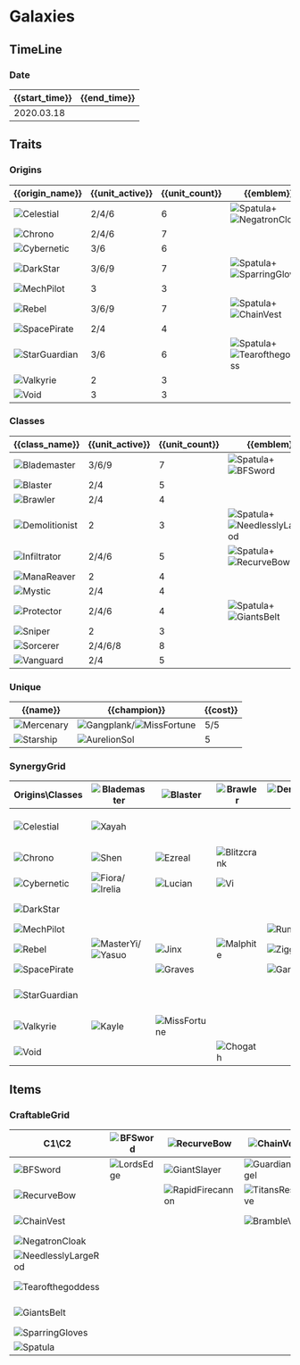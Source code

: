 # Galaxies

## TimeLine
### Date
| {{start_time}} | {{end_time}} |
| -              | -            |
| 2020.03.18     |              |

## Traits
### Origins
| {{origin_name}}                                          | {{unit_active}} | {{unit_count}} | {{emblem}}                                                                                                    | {{desc}} |
| -                                                        | -               | -              | -                                                                                                             | -        |
| ![Celestial](../tfttraits/icon/set3/Celestial.png)       | 2/4/6           | 6              | ![Spatula](../tftitems/icon/set3/Spatula.png)+![NegatronCloak](../tftitems/icon/set3/NegatronCloak.png)       |          |
| ![Chrono](../tfttraits/icon/set3/Chrono.png)             | 2/4/6           | 7              |                                                                                                               |          |
| ![Cybernetic](../tfttraits/icon/set3/Cybernetic.png)     | 3/6             | 6              |                                                                                                               |          |
| ![DarkStar](../tfttraits/icon/set3/Darkstar.png)         | 3/6/9           | 7              | ![Spatula](../tftitems/icon/set3/Spatula.png)+![SparringGloves](../tftitems/icon/set3/SparringGloves.png)     |          |
| ![MechPilot](../tfttraits/icon/set3/MechPilot.png)       | 3               | 3              |                                                                                                               |          |
| ![Rebel](../tfttraits/icon/set3/RebelMedal.png)          | 3/6/9           | 7              | ![Spatula](../tftitems/icon/set3/Spatula.png)+![ChainVest](../tftitems/icon/set3/ChainVest.png)               |          |
| ![SpacePirate](../tfttraits/icon/set3/SpacePirate.png)   | 2/4             | 4              |                                                                                                               |          |
| ![StarGuardian](../tfttraits/icon/set3/Starguardian.png) | 3/6             | 6              | ![Spatula](../tftitems/icon/set3/Spatula.png)+![Tearofthegoddess](../tftitems/icon/set3/Tearofthegoddess.png) |          |
| ![Valkyrie](../tfttraits/icon/set3/Valkyrie.png)         | 2               | 3              |                                                                                                               |          |
| ![Void](../tfttraits/icon/set3/Void.png)                 | 3               | 3              |                                                                                                               |          |

### Classes
| {{class_name}}                                                  | {{unit_active}} | {{unit_count}} | {{emblem}}                                                                                                        | {{desc}} |
| -                                                               | -               | -              | -                                                                                                                 | -        |
| ![Blademaster](../tfttraits/icon/set3/BladeoftheRuinedKing.png) | 3/6/9           | 7              | ![Spatula](../tftitems/icon/set3/Spatula.png)+![BFSword](../tftitems/icon/set3/BFSword.png)                       |          |
| ![Blaster](../tfttraits/icon/set3/Blaster.png)                  | 2/4             | 5              |                                                                                                                   |          |
| ![Brawler](../tfttraits/icon/set3/Brawler.png)                  | 2/4             | 4              |                                                                                                                   |          |
| ![Demolitionist](../tfttraits/icon/set3/Demolitionist.png)      | 2               | 3              | ![Spatula](../tftitems/icon/set3/Spatula.png)+![NeedlesslyLargeRod](../tftitems/icon/set3/NeedlesslyLargeRod.png) |          |
| ![Infiltrator](../tfttraits/icon/set3/Infiltrator.png)          | 2/4/6           | 5              | ![Spatula](../tftitems/icon/set3/Spatula.png)+![RecurveBow](../tftitems/icon/set3/RecurveBow.png)                 |          |
| ![ManaReaver](../tfttraits/icon/set3/ManaReaver.png)            | 2               | 4              |                                                                                                                   |          |
| ![Mystic](../tfttraits/icon/set3/Mystic.png)                    | 2/4             | 4              |                                                                                                                   |          |
| ![Protector](../tfttraits/icon/set3/Protector.png)              | 2/4/6           | 4              | ![Spatula](../tftitems/icon/set3/Spatula.png)+![GiantsBelt](../tftitems/icon/set3/GiantsBelt.png)                 |          |
| ![Sniper](../tfttraits/icon/set3/Sniper.png)                    | 2               | 3              |                                                                                                                   |          |
| ![Sorcerer](../tfttraits/icon/set3/Sorcerer.png)                | 2/4/6/8         | 8              |                                                                                                                   |          |
| ![Vanguard](../tfttraits/icon/set3/Vanguard.png)                | 2/4             | 5              |                                                                                                                   |          |

### Unique
| {{name}}                                           | {{champion}}                                                                                                    | {{cost}} |
| -                                                  | -                                                                                                               | -        |
| ![Mercenary](../tfttraits/icon/set3/Mercenary.png) | ![Gangplank](../tftchampions/icon/set3/Gangplank.png)/![MissFortune](../tftchampions/icon/set3/MissFortune.png) | 5/5      |
| ![Starship](../tfttraits/icon/set3/Starship.png)   | ![AurelionSol](../tftchampions/icon/set3/AurelionSol.png)                                                       | 5        |

### SynergyGrid
| Origins\Classes                                          | ![Blademaster](../tfttraits/icon/set3/BladeoftheRuinedKing.png)                                   | ![Blaster](../tfttraits/icon/set3/Blaster.png)            | ![Brawler](../tfttraits/icon/set3/Brawler.png)          | ![Demolitionist](../tfttraits/icon/set3/Demolitionist.png) | ![Infiltrator](../tfttraits/icon/set3/Infiltrator.png) | ![ManaReaver](../tfttraits/icon/set3/ManaReaver.png) | ![Mystic](../tfttraits/icon/set3/Mystic.png)    | ![Protector](../tfttraits/icon/set3/Protector.png)                                              | ![Sniper](../tfttraits/icon/set3/Sniper.png)      | ![Sorcerer](../tfttraits/icon/set3/Sorcerer.png)                                                                                      | ![Vanguard](../tfttraits/icon/set3/Vanguard.png)          |
| -                                                        | -                                                                                                 | -                                                         | -                                                       | -                                                          | -                                                      | -                                                    | -                                               | -                                                                                               | -                                                 | -                                                                                                                                     | -                                                         |
| ![Celestial](../tfttraits/icon/set3/Celestial.png)       | ![Xayah](../tftchampions/icon/set3/Xayah.png)                                                     |                                                           |                                                         |                                                            |                                                        | ![Kassadin](../tftchampions/icon/set3/Kassadin.png)  | ![Lulu](../tftchampions/icon/set3/Lulu.png)     | ![Rakan](../tftchampions/icon/set3/Rakan.png)/![XinZhao](../tftchampions/icon/set3/XinZhao.png) | ![Ashe](../tftchampions/icon/set3/Ashe.png)       |                                                                                                                                       |                                                           |
| ![Chrono](../tfttraits/icon/set3/Chrono.png)             | ![Shen](../tftchampions/icon/set3/Shen.png)                                                       | ![Ezreal](../tftchampions/icon/set3/Ezreal.png)           | ![Blitzcrank](../tftchampions/icon/set3/Blitzcrank.png) |                                                            |                                                        | ![Thresh](../tftchampions/icon/set3/Thresh.png)      |                                                 |                                                                                                 | ![Caitlyn](../tftchampions/icon/set3/Caitlyn.png) | ![TwistedFate](../tftchampions/icon/set3/TwistedFate.png)                                                                             | ![MonkeyKing](../tftchampions/icon/set3/MonkeyKing.png)   |
| ![Cybernetic](../tfttraits/icon/set3/Cybernetic.png)     | ![Fiora](../tftchampions/icon/set3/Fiora.png)/![Irelia](../tftchampions/icon/set3/Irelia.png)     | ![Lucian](../tftchampions/icon/set3/Lucian.png)           | ![Vi](../tftchampions/icon/set3/Vi.png)                 |                                                            | ![Ekko](../tftchampions/icon/set3/Ekko.png)            | ![Irelia](../tftchampions/icon/set3/Irelia.png)      |                                                 |                                                                                                 |                                                   |                                                                                                                                       | ![Leona](../tftchampions/icon/set3/Leona.png)             |
| ![DarkStar](../tfttraits/icon/set3/Darkstar.png)         |                                                                                                   |                                                           |                                                         |                                                            | ![Shaco](../tftchampions/icon/set3/Shaco.png)          |                                                      | ![Karma](../tftchampions/icon/set3/Karma.png)   | ![JarvanIV](../tftchampions/icon/set3/JarvanIV.png)                                             | ![Jhin](../tftchampions/icon/set3/Jhin.png)       | ![Lux](../tftchampions/icon/set3/Lux.png)/![Xerath](../tftchampions/icon/set3/Xerath.png)                                             | ![Mordekaiser](../tftchampions/icon/set3/Mordekaiser.png) |
| ![MechPilot](../tfttraits/icon/set3/MechPilot.png)       |                                                                                                   |                                                           |                                                         | ![Rumble](../tftchampions/icon/set3/Rumble.png)            | ![Fizz](../tftchampions/icon/set3/Fizz.png)            |                                                      |                                                 |                                                                                                 |                                                   | ![Annie](../tftchampions/icon/set3/Annie.png)                                                                                         |                                                           |
| ![Rebel](../tfttraits/icon/set3/RebelMedal.png)          | ![MasterYi](../tftchampions/icon/set3/MasterYi.png)/![Yasuo](../tftchampions/icon/set3/Yasuo.png) | ![Jinx](../tftchampions/icon/set3/Jinx.png)               | ![Malphite](../tftchampions/icon/set3/Malphite.png)     | ![Ziggs](../tftchampions/icon/set3/Ziggs.png)              |                                                        |                                                      | ![Sona](../tftchampions/icon/set3/Sona.png)     |                                                                                                 |                                                   |                                                                                                                                       |                                                           |
| ![SpacePirate](../tfttraits/icon/set3/SpacePirate.png)   |                                                                                                   | ![Graves](../tftchampions/icon/set3/Graves.png)           |                                                         | ![Gangplank](../tftchampions/icon/set3/Gangplank.png)      |                                                        | ![Darius](../tftchampions/icon/set3/Darius.png)      |                                                 |                                                                                                 |                                                   |                                                                                                                                       | ![Jayce](../tftchampions/icon/set3/Jayce.png)             |
| ![StarGuardian](../tfttraits/icon/set3/Starguardian.png) |                                                                                                   |                                                           |                                                         |                                                            |                                                        |                                                      | ![Soraka](../tftchampions/icon/set3/Soraka.png) | ![Neeko](../tftchampions/icon/set3/Neeko.png)                                                   |                                                   | ![Ahri](../tftchampions/icon/set3/Ahri.png)/![Syndra](../tftchampions/icon/set3/Syndra.png)/![Zoe](../tftchampions/icon/set3/Zoe.png) | ![Poppy](../tftchampions/icon/set3/Poppy.png)             |
| ![Valkyrie](../tfttraits/icon/set3/Valkyrie.png)         | ![Kayle](../tftchampions/icon/set3/Kayle.png)                                                     | ![MissFortune](../tftchampions/icon/set3/MissFortune.png) |                                                         |                                                            | ![Kaisa](../tftchampions/icon/set3/Kaisa.png)          |                                                      |                                                 |                                                                                                 |                                                   |                                                                                                                                       |                                                           |
| ![Void](../tfttraits/icon/set3/Void.png)                 |                                                                                                   |                                                           | ![Chogath](../tftchampions/icon/set3/Chogath.png)       |                                                            | ![KhaZix](../tftchampions/icon/set3/KhaZix.png)        |                                                      |                                                 |                                                                                                 |                                                   | ![Velkoz](../tftchampions/icon/set3/Velkoz.png)                                                                                       |                                                           |

## Items
### CraftableGrid
| C1\C2                                                               | ![BFSword](../tftitems/icon/set3/BFSword.png)     | ![RecurveBow](../tftitems/icon/set3/RecurveBow.png)           | ![ChainVest](../tftitems/icon/set3/ChainVest.png)         | ![NegatronCloak](../tftitems/icon/set3/NegatronCloak.png)       | ![NeedlesslyLargeRod](../tftitems/icon/set3/NeedlesslyLargeRod.png)       | ![Tearofthegoddess](../tftitems/icon/set3/Tearofthegoddess.png) | ![GiantsBelt](../tftitems/icon/set3/GiantsBelt.png)         | ![SparringGloves](../tftitems/icon/set3/SparringGloves.png) | ![Spatula](../tftitems/icon/set3/Spatula.png)                           |
| -                                                                   | -                                                 | -                                                             | -                                                         | -                                                               | -                                                                         | -                                                               | -                                                           | -                                                           | -                                                                       |
| ![BFSword](../tftitems/icon/set3/BFSword.png)                       | ![LordsEdge](../tftitems/icon/set3/LordsEdge.png) | ![GiantSlayer](../tftitems/icon/set3/GiantSlayer.png)         | ![GuardianAngel](../tftitems/icon/set3/GuardianAngel.png) | ![Bloodthirster](../tftitems/icon/set3/Bloodthirster.png)       | ![HextechGunblade](../tftitems/icon/set3/HextechGunblade.png)             | ![SpearofShojin](../tftitems/icon/set3/SpearofShojin.png)       | ![ZekesHerald](../tftitems/icon/set3/ZekesHerald.png)       | ![InfinityEdge](../tftitems/icon/set3/InfinityEdge.png)     | ![BladeoftheRuinedKing](../tftitems/icon/set3/BladeoftheRuinedKing.png) |
| ![RecurveBow](../tftitems/icon/set3/RecurveBow.png)                 |                                                   | ![RapidFirecannon](../tftitems/icon/set3/RapidFirecannon.png) | ![TitansResolve](../tftitems/icon/set3/TitansResolve.png) | ![RunaansHurricane](../tftitems/icon/set3/RunaansHurricane.png) | ![GuinsoosRageblade](../tftitems/icon/set3/GuinsoosRageblade.png)         | ![StatikkShiv](../tftitems/icon/set3/StatikkShiv.png)           | ![ZzRotPortal](../tftitems/icon/set3/ZzRotPortal.png)       | ![LastWhisper](../tftitems/icon/set3/LastWhisper.png)       | ![Infiltrator](../tftitems/icon/set3/Infiltrator.png)                   |
| ![ChainVest](../tftitems/icon/set3/ChainVest.png)                   |                                                   |                                                               | ![BrambleVest](../tftitems/icon/set3/BrambleVest.png)     | ![SwordBreaker](../tftitems/icon/set3/SwordBreaker.png)         | ![LocketoftheIronSolari](../tftitems/icon/set3/LocketoftheIronSolari.png) | ![FrozenHeart](../tftitems/icon/set3/FrozenHeart.png)           | ![RedBuff](../tftitems/icon/set3/RedBuff.png)               | ![Shroud](../tftitems/icon/set3/Shroud.png)                 | ![RebelMedal](../tftitems/icon/set3/RebelMedal.png)                     |
| ![NegatronCloak](../tftitems/icon/set3/NegatronCloak.png)           |                                                   |                                                               |                                                           | ![DragonsClaw](../tftitems/icon/set3/DragonsClaw.png)           | ![IonicSpark](../tftitems/icon/set3/IonicSpark.png)                       | ![Chalice](../tftitems/icon/set3/Chalice.png)                   | ![Zephyr](../tftitems/icon/set3/Zephyr.png)                 | ![Quicksilver](../tftitems/icon/set3/Quicksilver.png)       | ![Celestial](../tftitems/icon/set3/Celestial.png)                       |
| ![NeedlesslyLargeRod](../tftitems/icon/set3/NeedlesslyLargeRod.png) |                                                   |                                                               |                                                           |                                                                 | ![RabadonsDeathcap](../tftitems/icon/set3/RabadonsDeathcap.png)           | ![LudensEcho](../tftitems/icon/set3/LudensEcho.png)             | ![Morellonomicon](../tftitems/icon/set3/Morellonomicon.png) | ![ArcaneGauntlet](../tftitems/icon/set3/ArcaneGauntlet.png) | ![Demolitionist](../tftitems/icon/set3/Demolitionist.png)               |
| ![Tearofthegoddess](../tftitems/icon/set3/Tearofthegoddess.png)     |                                                   |                                                               |                                                           |                                                                 |                                                                           | ![SeraphsEmbrace](../tftitems/icon/set3/SeraphsEmbrace.png)     | ![Redemption](../tftitems/icon/set3/Redemption.png)         | ![HandofJustice](../tftitems/icon/set3/HandofJustice.png)   | ![Starguardian](../tftitems/icon/set3/Starguardian.png)                 |
| ![GiantsBelt](../tftitems/icon/set3/GiantsBelt.png)                 |                                                   |                                                               |                                                           |                                                                 |                                                                           |                                                                 | ![WarmogsArmor](../tftitems/icon/set3/WarmogsArmor.png)     | ![Backhand](../tftitems/icon/set3/Backhand.png)             | ![Protector](../tftitems/icon/set3/Protector.png)                       |
| ![SparringGloves](../tftitems/icon/set3/SparringGloves.png)         |                                                   |                                                               |                                                           |                                                                 |                                                                           |                                                                 |                                                             | ![ThiefsGloves](../tftitems/icon/set3/ThiefsGloves.png)     | ![Darkstar](../tftitems/icon/set3/Darkstar.png)                         |
| ![Spatula](../tftitems/icon/set3/Spatula.png)                       |                                                   |                                                               |                                                           |                                                                 |                                                                           |                                                                 |                                                             |                                                             | ![ForceofNature](../tftitems/icon/set3/ForceofNature.png)               |